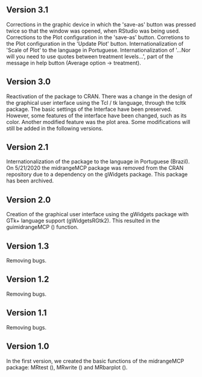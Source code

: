 Version 3.1
----------------------
  Corrections in the graphic device in which the 'save-as' button was pressed twice so that the window was opened, when RStudio was being used.
  Corrections to the Plot configuration in the 'save-as' button.
  Corretions to the Plot configuration in the 'Update Plot' button.
  Internationalization of 'Scale of Plot' to the language in Portuguese.
  Internationalization of '...Nor will you need to use quotes between treatment levels...',
part of the message in help button (Average option -> treatment).


Version 3.0
----------------------
  Reactivation of the package to CRAN. There was a change in the design of the graphical user interface using the Tcl / tk language, through the tcltk package. The basic settings of the Interface have been preserved.
  However, some features of the interface have been changed, such as its color.
  Another modified feature was the plot area. Some modifications will still be added in the following versions.

Version 2.1
----------------------
  Internationalization of the package to the language in Portuguese (Brazil). On   5/21/2020 the midrangeMCP package was removed from the CRAN repository due to a dependency on the gWidgets package. This package has been archived.


Version 2.0
----------------------
  Creation of the graphical user interface using the gWidgets package with GTk+ language support (gWidgetsRGtk2). This resulted in the guimidrangeMCP () function.

Version 1.3
----------------------
  Removing bugs.

Version 1.2
----------------------
  Removing bugs.

Version 1.1
----------------------
  Removing bugs.


Version 1.0
-----------
  In the first version, we created the basic functions of the midrangeMCP package:   MRtest (), MRwrite () and MRbarplot ().
